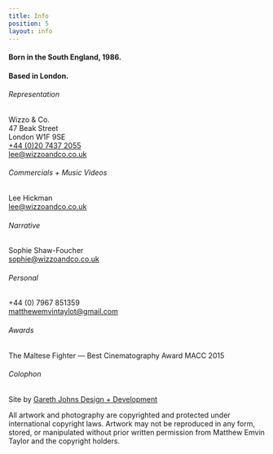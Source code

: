 ```yaml
---
title: Info
position: 5
layout: info
---
```


#### Born in the South England, 1986.  
#### Based in London.  

###### Representation  
Wizzo & Co.  
47 Beak Street  
London W1F 9SE  
[+44 (0)20 7437 2055](tel:02074372055)  
[lee@wizzoandco.co.uk](mailto:lee@wizzoandco.co.uk)  

###### Commercials + Music Videos 
Lee Hickman  
[lee@wizzoandco.co.uk](mailto:lee@wizzoandco.co.uk)  

###### Narrative  
Sophie Shaw-Foucher  
[sophie@wizzoandco.co.uk](mailto:sophie@wizzoandco.co.uk)  

###### Personal  
+44 (0) 7967 851359  
[matthewemvintaylot@gmail.com](mailto:matthewemvintaylot@gmail.com)  

###### Awards  
The Maltese Fighter — Best Cinematography Award MACC 2015

###### Colophon
Site by [Gareth Johns Design + Development](https://www.garethjohnsdesign.com)  

All artwork and photography are copyrighted and protected under international copyright laws. Artwork may not be reproduced in any form, stored, or manipulated without prior written permission from Matthew Emvin Taylor and the copyright holders.